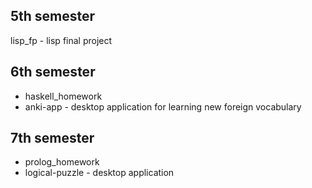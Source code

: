 ## 5th semester
lisp\_fp - lisp final project

## 6th semester
- haskell\_homework
- anki-app - desktop application for learning new foreign vocabulary

## 7th semester
- prolog_homework
- logical-puzzle - desktop application
